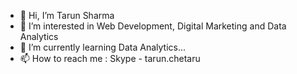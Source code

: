- 👋 Hi, I’m Tarun Sharma
- 👀 I’m interested in Web Development, Digital Marketing and Data Analytics
- 🌱 I’m currently learning Data Analytics...
- 📫 How to reach me : Skype - tarun.chetaru

<!---
tarunchetaru/tarunchetaru is a ✨ special ✨ repository because its `README.md` (this file) appears on your GitHub profile.
You can click the Preview link to take a look at your changes.
--->
